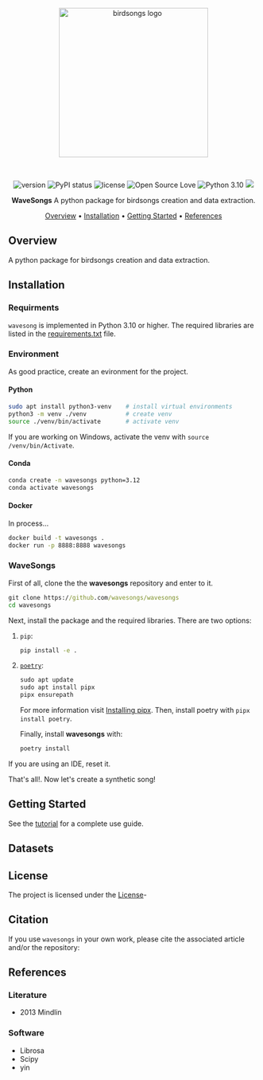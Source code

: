 <br>
<div align='center'>

<a href="https://github.com/saguileran/birdsongs/">
    <img src="" alt="birdsongs logo" title="Birdsongs" width="300px" style="padding-bottom:1em !important;" />
</a>

<br>
<br>

![version](https://img.shields.io/badge/package_version-1.0.0-orange)
![PyPI status](https://img.shields.io/pypi/status/ansicolortags.svg)
![license](https://img.shields.io/github/license/mashape/apistatus.svg)
![Open Source Love](https://img.shields.io/badge/open%20source-♡-lightgrey)
![Python 3.10](https://img.shields.io/badge/python->=3.10%20-blue.svg)
<a href="https://mybinder.org/v2/gh/saguileran/birdsongs/main?labpath=Tutorial.ipynb"><img src="https://mybinder.org/badge_logo.svg"></a>

**WaveSongs** A python package for birdsongs creation and data extraction.

[Overview](#overview) •
[Installation](#installation) •
[Getting Started](#getting-started) •
[References](#references)

</div>


## Overview

A python package for birdsongs creation and data extraction.

## Installation

### Requirments

`wavesong` is implemented in Python 3.10 or higher. The required libraries are listed in the [requirements.txt](./requirements.txt) file.
    
### Environment

As good practice, create an evironment for the project.

#### Python

```bash
sudo apt install python3-venv    # install virtual environments
python3 -m venv ./venv           # create venv
source ./venv/bin/activate       # activate venv
```

If you are working on Windows, activate the venv with ```source /venv/bin/Activate```.

#### Conda

```bash
conda create -n wavesongs python=3.12
conda activate wavesongs
```

#### Docker

In process...

```bash
docker build -t wavesongs .
docker run -p 8888:8888 wavesongs
```

### WaveSongs

First of all, clone the the **wavesongs** repository and enter to it.

```bat
git clone https://github.com/wavesongs/wavesongs
cd wavesongs
```

Next, install the package and the required libraries. There are two options:

1. `pip`:

    ```bash
    pip install -e .
    ``` 

2. [`poetry`](https://python-poetry.org/):


    ```bat
    sudo apt update
    sudo apt install pipx
    pipx ensurepath
    ```

    For more information visit [Installing pipx](https://pipx.pypa.io/stable/installation/#installing-pipx). Then, install poetry with `pipx install poetry`. 
    
    Finally, install **wavesongs** with: 

    ```bat
    poetry install
    ```

If you are using an IDE, reset it. 

That's all!. Now let's create a synthetic song!

## Getting Started

See the [tutorial](./Tutorial.ipynb) for a complete use guide.

## Datasets


## License

The project is licensed under the [License](./LICENSE)-

## Citation

If you use `wavesongs` in your own work, please cite the associated article and/or the repository:

## References

### Literature

- 2013 Mindlin

### Software

- Librosa
- Scipy
- yin